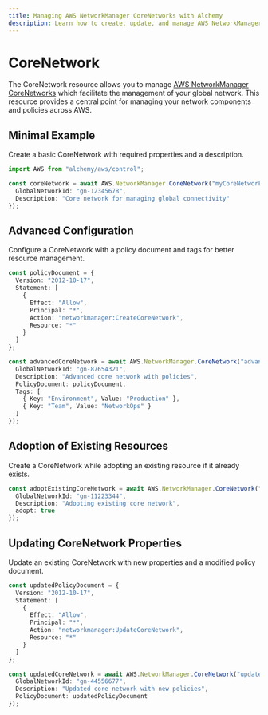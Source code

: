 ```yaml
---
title: Managing AWS NetworkManager CoreNetworks with Alchemy
description: Learn how to create, update, and manage AWS NetworkManager CoreNetworks using Alchemy Cloud Control.
---
```


# CoreNetwork

The CoreNetwork resource allows you to manage [AWS NetworkManager CoreNetworks](https://docs.aws.amazon.com/networkmanager/latest/userguide/) which facilitate the management of your global network. This resource provides a central point for managing your network components and policies across AWS.

## Minimal Example

Create a basic CoreNetwork with required properties and a description.

```ts
import AWS from "alchemy/aws/control";

const coreNetwork = await AWS.NetworkManager.CoreNetwork("myCoreNetwork", {
  GlobalNetworkId: "gn-12345678",
  Description: "Core network for managing global connectivity"
});
```

## Advanced Configuration

Configure a CoreNetwork with a policy document and tags for better resource management.

```ts
const policyDocument = {
  Version: "2012-10-17",
  Statement: [
    {
      Effect: "Allow",
      Principal: "*",
      Action: "networkmanager:CreateCoreNetwork",
      Resource: "*"
    }
  ]
};

const advancedCoreNetwork = await AWS.NetworkManager.CoreNetwork("advancedCoreNetwork", {
  GlobalNetworkId: "gn-87654321",
  Description: "Advanced core network with policies",
  PolicyDocument: policyDocument,
  Tags: [
    { Key: "Environment", Value: "Production" },
    { Key: "Team", Value: "NetworkOps" }
  ]
});
```

## Adoption of Existing Resources

Create a CoreNetwork while adopting an existing resource if it already exists.

```ts
const adoptExistingCoreNetwork = await AWS.NetworkManager.CoreNetwork("adoptExistingCoreNetwork", {
  GlobalNetworkId: "gn-11223344",
  Description: "Adopting existing core network",
  adopt: true
});
```

## Updating CoreNetwork Properties

Update an existing CoreNetwork with new properties and a modified policy document.

```ts
const updatedPolicyDocument = {
  Version: "2012-10-17",
  Statement: [
    {
      Effect: "Allow",
      Principal: "*",
      Action: "networkmanager:UpdateCoreNetwork",
      Resource: "*"
    }
  ]
};

const updatedCoreNetwork = await AWS.NetworkManager.CoreNetwork("updateCoreNetwork", {
  GlobalNetworkId: "gn-44556677",
  Description: "Updated core network with new policies",
  PolicyDocument: updatedPolicyDocument
});
```